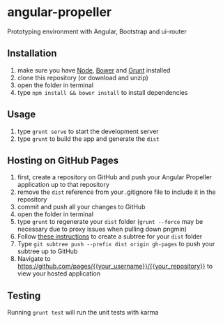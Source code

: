 # angular-propeller

Prototyping environment with Angular, Bootstrap and ui-router

## Installation

1. make sure you have [Node](https://nodejs.org), [Bower](http://bower.io/) and [Grunt](http://gruntjs.com/) installed
1. clone this repository (or download and unzip)
1. open the folder in terminal 
1. type `npm install && bower install` to install dependencies

## Usage

1. type `grunt serve` to start the development server
1. type `grunt` to build the app and generate the `dist`

## Hosting on GitHub Pages

1. first, create a repository on GitHub and push your Angular Propeller application up to that repository
1. remove the `dist` reference from your .gitignore file to include it in the repository
1. commit and push all your changes to GitHub
1. open the folder in terminal 
1. type `grunt` to regenerate your `dist` folder (`grunt --force` may be necessary due to proxy issues when pulling down pngmin)
1. Follow [these instructions](https://gist.github.com/cobyism/4730490) to create a subtree for your `dist` folder
1. Type `git subtree push --prefix dist origin gh-pages` to push your subtree up to GitHub
1. Navigate to https://github.com/pages/{{your_username}}/{{your_repository}} to view your hosted application

## Testing

Running `grunt test` will run the unit tests with karma
